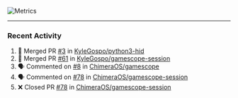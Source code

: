 ![Metrics](https://metrics.lecoq.io/KyleGospo?template=classic&base=header%2C%20activity%2C%20community%2C%20repositories%2C%20metadata&base.indepth=false&base.hireable=false&base.skip=false&config.timezone=America%2FLos_Angeles)

---
### Recent Activity
<!--START_SECTION:activity-->
1. 🎉 Merged PR [#3](https://github.com/KyleGospo/python3-hid/pull/3) in [KyleGospo/python3-hid](https://github.com/KyleGospo/python3-hid)
2. 🎉 Merged PR [#61](https://github.com/KyleGospo/gamescope-session/pull/61) in [KyleGospo/gamescope-session](https://github.com/KyleGospo/gamescope-session)
3. 🗣 Commented on [#8](https://github.com/ChimeraOS/gamescope/pull/8#issuecomment-1937098244) in [ChimeraOS/gamescope](https://github.com/ChimeraOS/gamescope)
4. 🗣 Commented on [#78](https://github.com/ChimeraOS/gamescope-session/pull/78#issuecomment-1937094621) in [ChimeraOS/gamescope-session](https://github.com/ChimeraOS/gamescope-session)
5. ❌ Closed PR [#78](https://github.com/ChimeraOS/gamescope-session/pull/78) in [ChimeraOS/gamescope-session](https://github.com/ChimeraOS/gamescope-session)
<!--END_SECTION:activity-->
